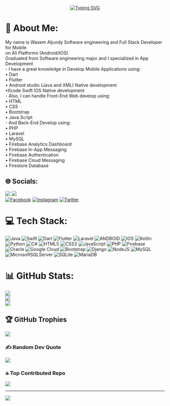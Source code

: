 <p align="center">
<a href="https://git.io/typing-svg"><img src="https://readme-typing-svg.demolab.com?font=Caveat&weight=500&size=50&pause=1000&color=7BE3F7&center=true&vCenter=true&width=435&lines=Wasem+Aljundy" alt="Typing SVG" /></a>
</p>


# 💫 About Me:
My name is Wasem Aljundy Software engineering and Full Stack Developer for Mobile <br>on All Platforms (Android/IOS).<br>Graduated from Software engineering major and I specialized in App Development <br>- I have a great knowledge in Develop Mobile Applications using:<br>• Dart<br>• Flutter<br>• Android studio (Java and XML) Native development<br>•Xcode Swift IOS Native development <br>- Also, I can handle Front-End Web develop using:<br>• HTML<br>• CSS<br>• Bootstrap<br>• Java Script<br>- And Back-End Develop using:<br>• PHP <br>• Laravel <br>• MySQL<br>• Firebase Analytics Dashboard<br>• Firebase In-App Messaging<br>• Firebase Authentication<br>• Firebase Cloud Messaging<br>• Firestore Database


## 🌐 Socials:
<a href="wasemaljundy22@gmail.com" target="_blank"><img src="https://img.shields.io/badge/-GMail-0077B5?style=for-the-badge&logo=gmail&logoColor=white"/></a>
<a href="https://api.whatsapp.com/send/?phone=972592463727" target="_blank"><img src="https://img.shields.io/badge/-Whatsapp-0077B5?style=for-the-badge&logo=Whatsapp&logoColor=white"/></a>
<br>
[![Facebook](https://img.shields.io/badge/Facebook-%231877F2.svg?logo=Facebook&logoColor=white)](https://facebook.com/wasem.aljundy) [![Instagram](https://img.shields.io/badge/Instagram-%23E4405F.svg?logo=Instagram&logoColor=white)](https://instagram.com/wasem.aljundy) [![Twitter](https://img.shields.io/badge/Twitter-%231DA1F2.svg?logo=Twitter&logoColor=white)](https://twitter.com/wasem_aljundy) 

# 💻 Tech Stack:
![Java](https://img.shields.io/badge/java-%23ED8B00.svg?style=for-the-badge&logo=java&logoColor=white) ![Swift](https://img.shields.io/badge/swift-F54A2A?style=for-the-badge&logo=swift&logoColor=white) ![Dart](https://img.shields.io/badge/dart-%230175C2.svg?style=for-the-badge&logo=dart&logoColor=white) ![Flutter](https://img.shields.io/badge/Flutter-%2302569B.svg?style=for-the-badge&logo=Flutter&logoColor=white) ![Laravel](https://img.shields.io/badge/laravel-%23FF2D20.svg?style=for-the-badge&logo=laravel&logoColor=white) ![ANDROID](https://img.shields.io/badge/android-%2320232a.svg?style=for-the-badge&logo=android&logoColor=%a4c639) ![IOS](https://img.shields.io/badge/IOS-%2320232a.svg?style=for-the-badge&logo=apple&logoColor=white) ![Kotlin](https://img.shields.io/badge/kotlin-%230095D5.svg?style=for-the-badge&logo=kotlin&logoColor=white) ![Python](https://img.shields.io/badge/python-3670A0?style=for-the-badge&logo=python&logoColor=ffdd54) ![C#](https://img.shields.io/badge/c%23-%23239120.svg?style=for-the-badge&logo=c-sharp&logoColor=white) ![HTML5](https://img.shields.io/badge/html5-%23E34F26.svg?style=for-the-badge&logo=html5&logoColor=white) ![CSS3](https://img.shields.io/badge/css3-%231572B6.svg?style=for-the-badge&logo=css3&logoColor=white) ![JavaScript](https://img.shields.io/badge/javascript-%23323330.svg?style=for-the-badge&logo=javascript&logoColor=%23F7DF1E) ![PHP](https://img.shields.io/badge/php-%23777BB4.svg?style=for-the-badge&logo=php&logoColor=white) ![Firebase](https://img.shields.io/badge/firebase-%23039BE5.svg?style=for-the-badge&logo=firebase) ![Oracle](https://img.shields.io/badge/Oracle-F80000?style=for-the-badge&logo=oracle&logoColor=white) ![Google Cloud](https://img.shields.io/badge/Google%20Cloud-%234285F4.svg?style=for-the-badge&logo=google-cloud&logoColor=white) ![Bootstrap](https://img.shields.io/badge/bootstrap-%23563D7C.svg?style=for-the-badge&logo=bootstrap&logoColor=white) ![Django](https://img.shields.io/badge/django-%23092E20.svg?style=for-the-badge&logo=django&logoColor=white) ![NodeJS](https://img.shields.io/badge/node.js-6DA55F?style=for-the-badge&logo=node.js&logoColor=white) ![MySQL](https://img.shields.io/badge/mysql-%2300f.svg?style=for-the-badge&logo=mysql&logoColor=white) ![MicrosoftSQLServer](https://img.shields.io/badge/Microsoft%20SQL%20Sever-CC2927?style=for-the-badge&logo=microsoft%20sql%20server&logoColor=white) ![SQLite](https://img.shields.io/badge/sqlite-%2307405e.svg?style=for-the-badge&logo=sqlite&logoColor=white) ![MariaDB](https://img.shields.io/badge/MariaDB-003545?style=for-the-badge&logo=mariadb&logoColor=white)
# 📊 GitHub Stats:
![](https://github-readme-stats.vercel.app/api?username=WasemAljundy&theme=dark&hide_border=false&include_all_commits=false&count_private=false)<br/>
![](https://github-readme-streak-stats.herokuapp.com/?user=WasemAljundy&theme=dark&hide_border=false)<br/>
![](https://github-readme-stats.vercel.app/api/top-langs/?username=WasemAljundy&theme=dark&hide_border=false&include_all_commits=false&count_private=false&layout=compact)

## 🏆 GitHub Trophies
![](https://github-profile-trophy.vercel.app/?username=WasemAljundy&theme=radical&no-frame=false&no-bg=false&margin-w=4)

### ✍️ Random Dev Quote
![](https://quotes-github-readme.vercel.app/api?type=horizontal&theme=radical)

### 🔝 Top Contributed Repo
![](https://github-contributor-stats.vercel.app/api?username=WasemAljundy&limit=5&theme=dracula&combine_all_yearly_contributions=true)

---
[![](https://visitcount.itsvg.in/api?id=WasemAljundy&icon=9&color=12)](https://visitcount.itsvg.in)
